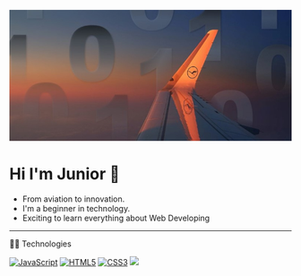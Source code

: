 <p align="center">
  <img src="git1.jpg">
</p>

# Hi I'm Junior 👋
- From aviation to innovation. 
- I'm a beginner in technology. 
- Exciting to learn everything about Web Developing
<hr>
👨‍💻 Technologies

<br>

[![JavaScript](https://img.shields.io/badge/-JavaScript-black?style=flat&logo=javascript&link=https://github.com/BRdhanani)](https://github.com/BRdhanani) 
[![HTML5](https://img.shields.io/badge/-HTML5-E34F26?style=flat&logo=html5&logoColor=white&link=https://github.com/BRdhanani)](https://github.com/BRdhanani) 
[![CSS3](https://img.shields.io/badge/-CSS3-1572B6?style=flat&logo=css3&link=https://github.com/BRdhanani)](https://github.com/BRdhanani)
<img src="https://img.shields.io/badge/-Python-black?style=flat&logo=python&logoColor=white">

<!--
**JuniorMacedo91/JuniorMacedo91** is a ✨ _special_ ✨ repository because its `README.md` (this file) appears on your GitHub profile.
